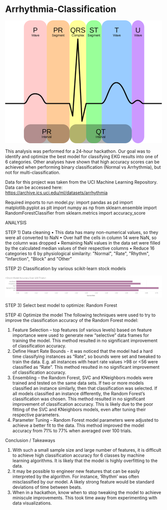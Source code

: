 # Arrhythmia-Classification

![Screenshot](https://github.com/justinbrinkman/Arrhythmia-Classification/blob/master/ekg.png)

This analysis was performed for a 24-hour hackathon.  Our goal was to identify and optimize the best
model for classifying EKG results into one of 6 categories.  Other analyses have shown that high
accuracy scores can be achieved when performing binary classification (Normal vs Arrhythmia), but
not for multi-classification.

Data for this project was taken from the UCI Machine Learning Repository.
Data can be accessed here: https://archive.ics.uci.edu/ml/datasets/arrhythmia

Required imports to run model.py:
    import pandas as pd
    import matplotlib.pyplot as plt
    import numpy as np
    from sklearn.ensemble import RandomForestClassifier
    from sklearn.metrics import accuracy_score
    

ANALYSIS

STEP 1) Data cleaning
•	This data has many non-numerical values, so they were all converted to NaN
•	Over half the cells in column 14 were NaN, so the column was dropped
•	Remaining NaN values in the data set were filled by the calculated median values of their respective columns
•	Reduce 16 categories to 6 by physiological similarity: "Normal", "Rate", "Rhythm", "Infarction", "Block" and "Other"

STEP 2) Classification by various scikit-learn stock models

![Screenshot](https://github.com/justinbrinkman/Arrhythmia-Classification/blob/master/stockmodels.PNG)

STEP 3) Select best model to optimize: Random Forest

STEP 4) Optimize the model
The following techniques were used to try to improve the classification accuracy of the Random Forest model:
1.	Feature Selection – top features (of various levels) based on feature importance were used to generate new “selective” data frames for training the model.  This method resulted in no significant improvement of classification accuracy.
2.	Define Heart Rate Bounds -  it was noticed that the model had a hard time classifying instances as “Rate”, so bounds were set and tweaked to train the data.  E.g. all instances with heart rate values >98 or <56 were classified as “Rate”.  This method resulted in no significant improvement of classification accuracy.
3.	Ensembling – the Random Forest, SVC and KNeighbors models were trained and tested on the same data sets.  If two or more models classified an instance similarly, then that classification was selected.  If all models classified an instance differently, the Random Forest’s classification was chosen.  This method resulted in no significant improvement of classification accuracy.  This is likely due to the poor fitting of the SVC and KNeighbors models, even after tuning their respective parameters.
4.	Parameter Tuning – Random Forest model parameters were adjusted to achieve a better fit to the data.  This method improved the model accuracy from 71% to 77% when averaged over 100 trials.

Conclusion / Takeaways
1.	With such a small sample size and large number of features, it is difficult to achieve high classification accuracy for 6 classes by machine learning algorithms.  It is likely that the model is highly overfitting to the data.
2.	It may be possible to engineer new features that can be easily interpreted by the algorithm.  For instance, ‘Rhythm’ was often misclassified by our model.  A likely strong feature would be standard deviations of time between beats.
3.	When in a hackathon, know when to stop tweaking the model to achieve miniscule improvements.  This took time away from experimenting with data visualizations.

